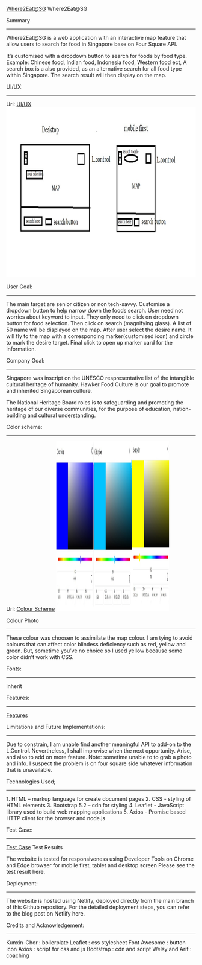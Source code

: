 <a href="https://timely-narwhal-5b3f46.netlify.app/">Where2Eat@SG</a>
Where2Eat@SG

Summary
<hr>
Where2Eat@SG is a web application with an interactive map feature that allow users to search for food in Singapore base on Four Square API.

It’s customised with a dropdown button to search for foods by food type. Example: Chinese food, Indian food, Indonesia food, Western food ect, 
A search box is a also provided, as an alternative search for all food type within Singapore.  The search result will then display on the map. 



UI/UX:
<hr>
Url:  <a href="https://github.com/sudinojkt/20221019-TrentGlobal-Project-01/tree/main/ui/ux">UI/UX</a>
<img src="images/uiux.jpg" alt="ui/ux" width="3000" height="450">

User Goal:
<hr>
The main target are senior citizen or non tech-savvy. Customise a dropdown button to help narrow down the foods search.  User need not worries about keyword to input. They only need to click on dropdown button for food selection. Then click on search (magnifying glass).  A list of 50 name will be displayed on the map. After user select the desire name. It will fly to the map with a corresponding marker(customised icon) and circle to mark the desire target.  Final click to open up marker card for the information.
 

Company  Goal:
<hr>
Singapore was inscript on the UNESCO respresentative list of the intangible cultural heritage of humanity. Hawker Food Culture is our goal
to promote and inherited Singaporean culture. 
 
The National Heritage Board roles is to safeguarding and promoting the heritage of our diverse communities, for the purpose of education, nation-building and cultural understanding.



Color scheme:
<hr>
Url: <a href="https://github.com/sudinojkt/20221019-TrentGlobal-Project-01/tree/main/colour">Colour Scheme</a>
<img src="images/colour-scheme.jpg" alt="colour-scheme" width="300" height="450">


Colour Photo
<hr>
These colour was choosen to assimilate the map colour. I am tying to avoid colours that can affect color blindess deficiency such as red, yellow and green. But, sometime you’ve no choice so I used yellow because some color  didn’t work with CSS.



Fonts: 
<hr>
inherit


Features:
<hr>
<a href="https://timely-narwhal-5b3f46.netlify.app/">Features</a>

Limitations and Future Implementations: 
<hr>
Due to constrain,  I am unable find another meaningful API to add-on to the L.Control. Nevertheless, I shall improvise when the next opportunity. Arise, and also to add on more feature.  Note: sometime  unable to to grab a photo and info.  I suspect the problem is on four square side whatever information that is unavailable.     


Technologies Used;
<hr>
1. HTML – markup language for create document pages
2. CSS - styling of HTML elements
3. Bootstrap 5.2 – cdn for styling
4. Leaflet - JavaScript library used to build web mapping applications
5. Axios - Promise based HTTP client for the browser and node.js

Test Case:
<hr>
<a href="https://github.com/sudinojkt/20221019-TrentGlobal-Project-01/tree/main/test-results">Test Case</a>
Test Results

The website is tested for responsiveness using Developer Tools on Chrome and Edge browser for mobile first, tablet and desktop screen Please see the test result here.


Deployment:
<hr>
The website is hosted using Netlify, deployed directly from the main branch of this Github repository. For the detailed deployment steps, you can refer to the blog post on Netlify here.


Credits and Acknowledgement:
<hr>
Kunxin-Chor : boilerplate
Leaflet :  css stylesheet
Font Awesome : button icon 
Axios : script for css and js
Bootstrap : cdn and script
Welsy and Arif : coaching
